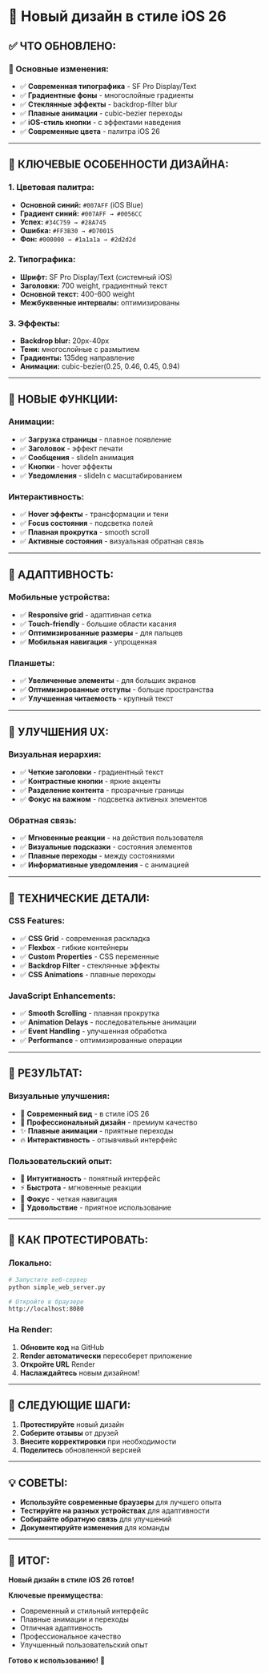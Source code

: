 # 🎨 Новый дизайн в стиле iOS 26

## ✅ **ЧТО ОБНОВЛЕНО:**

### **🎯 Основные изменения:**
- ✅ **Современная типографика** - SF Pro Display/Text
- ✅ **Градиентные фоны** - многослойные градиенты
- ✅ **Стеклянные эффекты** - backdrop-filter blur
- ✅ **Плавные анимации** - cubic-bezier переходы
- ✅ **iOS-стиль кнопки** - с эффектами наведения
- ✅ **Современные цвета** - палитра iOS 26

---

## 🎨 **КЛЮЧЕВЫЕ ОСОБЕННОСТИ ДИЗАЙНА:**

### **1. Цветовая палитра:**
- **Основной синий:** `#007AFF` (iOS Blue)
- **Градиент синий:** `#007AFF → #0056CC`
- **Успех:** `#34C759 → #28A745`
- **Ошибка:** `#FF3B30 → #D70015`
- **Фон:** `#000000 → #1a1a1a → #2d2d2d`

### **2. Типографика:**
- **Шрифт:** SF Pro Display/Text (системный iOS)
- **Заголовки:** 700 weight, градиентный текст
- **Основной текст:** 400-600 weight
- **Межбуквенные интервалы:** оптимизированы

### **3. Эффекты:**
- **Backdrop blur:** 20px-40px
- **Тени:** многослойные с размытием
- **Градиенты:** 135deg направление
- **Анимации:** cubic-bezier(0.25, 0.46, 0.45, 0.94)

---

## 🚀 **НОВЫЕ ФУНКЦИИ:**

### **Анимации:**
- ✅ **Загрузка страницы** - плавное появление
- ✅ **Заголовок** - эффект печати
- ✅ **Сообщения** - slideIn анимация
- ✅ **Кнопки** - hover эффекты
- ✅ **Уведомления** - slideIn с масштабированием

### **Интерактивность:**
- ✅ **Hover эффекты** - трансформации и тени
- ✅ **Focus состояния** - подсветка полей
- ✅ **Плавная прокрутка** - smooth scroll
- ✅ **Активные состояния** - визуальная обратная связь

---

## 📱 **АДАПТИВНОСТЬ:**

### **Мобильные устройства:**
- ✅ **Responsive grid** - адаптивная сетка
- ✅ **Touch-friendly** - большие области касания
- ✅ **Оптимизированные размеры** - для пальцев
- ✅ **Мобильная навигация** - упрощенная

### **Планшеты:**
- ✅ **Увеличенные элементы** - для больших экранов
- ✅ **Оптимизированные отступы** - больше пространства
- ✅ **Улучшенная читаемость** - крупный текст

---

## 🎯 **УЛУЧШЕНИЯ UX:**

### **Визуальная иерархия:**
- ✅ **Четкие заголовки** - градиентный текст
- ✅ **Контрастные кнопки** - яркие акценты
- ✅ **Разделение контента** - прозрачные границы
- ✅ **Фокус на важном** - подсветка активных элементов

### **Обратная связь:**
- ✅ **Мгновенные реакции** - на действия пользователя
- ✅ **Визуальные подсказки** - состояния элементов
- ✅ **Плавные переходы** - между состояниями
- ✅ **Информативные уведомления** - с анимацией

---

## 🔧 **ТЕХНИЧЕСКИЕ ДЕТАЛИ:**

### **CSS Features:**
- ✅ **CSS Grid** - современная раскладка
- ✅ **Flexbox** - гибкие контейнеры
- ✅ **Custom Properties** - CSS переменные
- ✅ **Backdrop Filter** - стеклянные эффекты
- ✅ **CSS Animations** - плавные переходы

### **JavaScript Enhancements:**
- ✅ **Smooth Scrolling** - плавная прокрутка
- ✅ **Animation Delays** - последовательные анимации
- ✅ **Event Handling** - улучшенная обработка
- ✅ **Performance** - оптимизированные операции

---

## 🎉 **РЕЗУЛЬТАТ:**

### **Визуальные улучшения:**
- 🎨 **Современный вид** - в стиле iOS 26
- 🌟 **Профессиональный дизайн** - премиум качество
- ✨ **Плавные анимации** - приятные переходы
- 🔥 **Интерактивность** - отзывчивый интерфейс

### **Пользовательский опыт:**
- 📱 **Интуитивность** - понятный интерфейс
- ⚡ **Быстрота** - мгновенные реакции
- 🎯 **Фокус** - четкая навигация
- 💫 **Удовольствие** - приятное использование

---

## 🚀 **КАК ПРОТЕСТИРОВАТЬ:**

### **Локально:**
```bash
# Запустите веб-сервер
python simple_web_server.py

# Откройте в браузере
http://localhost:8080
```

### **На Render:**
1. **Обновите код** на GitHub
2. **Render автоматически** пересоберет приложение
3. **Откройте URL** Render
4. **Наслаждайтесь** новым дизайном!

---

## 🎯 **СЛЕДУЮЩИЕ ШАГИ:**

1. **Протестируйте** новый дизайн
2. **Соберите отзывы** от друзей
3. **Внесите корректировки** при необходимости
4. **Поделитесь** обновленной версией

---

## 💡 **СОВЕТЫ:**

- **Используйте современные браузеры** для лучшего опыта
- **Тестируйте на разных устройствах** для адаптивности
- **Собирайте обратную связь** для улучшений
- **Документируйте изменения** для команды

---

## 🎉 **ИТОГ:**

**Новый дизайн в стиле iOS 26 готов!**

**Ключевые преимущества:**
- Современный и стильный интерфейс
- Плавные анимации и переходы
- Отличная адаптивность
- Профессиональное качество
- Улучшенный пользовательский опыт

**Готово к использованию!** 🚀

